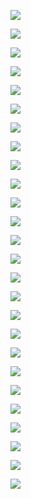 ![](schema-asp-net-core-mvc/Snímek1.png)

![](schema-asp-net-core-mvc/Snímek2.png)

![](schema-asp-net-core-mvc/Snímek3.png)

![](schema-asp-net-core-mvc/Snímek4.png)

![](schema-asp-net-core-mvc/Snímek5.png)

![](schema-asp-net-core-mvc/Snímek6.png)

![](schema-asp-net-core-mvc/Snímek7.png)

![](schema-asp-net-core-mvc/Snímek8.png)

![](schema-asp-net-core-mvc/Snímek9.png)

![](schema-asp-net-core-mvc/Snímek10.png)

![](schema-asp-net-core-mvc/Snímek11.png)

![](schema-asp-net-core-mvc/Snímek12.png)

![](schema-asp-net-core-mvc/Snímek13.png)

![](schema-asp-net-core-mvc/Snímek14.png)

![](schema-asp-net-core-mvc/Snímek15.png)

![](schema-asp-net-core-mvc/Snímek16.png)

![](schema-rest-api/Snímek1.png)

![](schema-rest-api/Snímek2.png)

![](schema-rest-api/Snímek3.png)

![](schema-rest-api/Snímek4.png)

![](schema-rest-api/Snímek5.png)

![](schema-rest-api/Snímek6.png)

![](schema-rest-api/Snímek7.png)

![](schema-rest-api/Snímek8.png)

![](schema-rest-api/Snímek9.png)

![](schema-rest-api/Snímek10.png)



